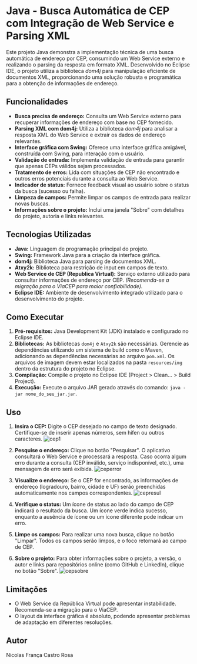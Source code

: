 # Java - Busca Automática de CEP com Integração de Web Service e Parsing XML

Este projeto Java demonstra a implementação técnica de uma busca automática de endereço por CEP, consumindo um Web Service externo e realizando o parsing da resposta em formato XML.  Desenvolvido no Eclipse IDE, o projeto utiliza a biblioteca *dom4j* para manipulação eficiente de documentos XML, proporcionando uma solução robusta e programática para a obtenção de informações de endereço.

## Funcionalidades

* **Busca precisa de endereço:** Consulta um Web Service externo para recuperar informações de endereço com base no CEP fornecido.
* **Parsing XML com dom4j:**  Utiliza a biblioteca *dom4j* para analisar a resposta XML do Web Service e extrair os dados de endereço relevantes.
* **Interface gráfica com Swing:**  Oferece uma interface gráfica amigável, construída com Swing, para interação com o usuário.
* **Validação de entrada:**  Implementa validação de entrada para garantir que apenas CEPs válidos sejam processados.
* **Tratamento de erros:** Lida com situações de CEP não encontrado e outros erros potenciais durante a consulta ao Web Service.
* **Indicador de status:**  Fornece feedback visual ao usuário sobre o status da busca (sucesso ou falha).
* **Limpeza de campos:**  Permite limpar os campos de entrada para realizar novas buscas.
* **Informações sobre o projeto:**  Inclui uma janela "Sobre" com detalhes do projeto, autoria e links relevantes.

## Tecnologias Utilizadas

* **Java:** Linguagem de programação principal do projeto.
* **Swing:**  Framework Java para a criação da interface gráfica.
* **dom4j:** Biblioteca Java para parsing de documentos XML.
* **Atxy2k:** Biblioteca para restrição de input em campos de texto.
* **Web Service de CEP (Republica Virtual):** Serviço externo utilizado para consultar informações de endereço por CEP.  _(Recomenda-se a migração para o ViaCEP para maior confiabilidade)._
* **Eclipse IDE:** Ambiente de desenvolvimento integrado utilizado para o desenvolvimento do projeto.

## Como Executar

1. **Pré-requisitos:** Java Development Kit (JDK) instalado e configurado no Eclipse IDE.
2. **Bibliotecas:**  As bibliotecas `dom4j` e `Atxy2k` são necessárias.  Gerencie as dependências utilizando um sistema de build como o Maven, adicionando as dependências necessárias ao arquivo `pom.xml`. Os arquivos de imagem devem estar localizados na pasta `resources/img` dentro da estrutura do projeto no Eclipse.
3. **Compilação:**  Compile o projeto no Eclipse IDE (Project > Clean... > Build Project).
4. **Execução:** Execute o arquivo JAR gerado através do comando: `java -jar nome_do_seu_jar.jar`.

## Uso

1. **Insira o CEP:** Digite o CEP desejado no campo de texto designado.  Certifique-se de inserir apenas números, sem hífen ou outros caracteres.
   ![cep1](https://github.com/user-attachments/assets/e9882702-00bc-437a-822c-b68a4a7da44e)

2. **Pesquise o endereço:** Clique no botão "Pesquisar". O aplicativo consultará o Web Service e processará a resposta.  Caso ocorra algum erro durante a consulta (CEP inválido, serviço indisponível, etc.), uma mensagem de erro será exibida.
   ![ceperror](https://github.com/user-attachments/assets/d5c1ea8d-79a8-431b-a976-66277821e2bf)

3. **Visualize o endereço:** Se o CEP for encontrado, as informações de endereço (logradouro, bairro, cidade e UF) serão preenchidas automaticamente nos campos correspondentes.
   ![cepresul](https://github.com/user-attachments/assets/b8acad4a-0029-4bdc-b6d7-9b950ad9ce82)

4. **Verifique o status:** Um ícone de status ao lado do campo de CEP indicará o resultado da busca. Um ícone verde indica sucesso, enquanto a ausência de ícone ou um ícone diferente pode indicar um erro.

5. **Limpe os campos:** Para realizar uma nova busca, clique no botão "Limpar".  Todos os campos serão limpos, e o foco retornará ao campo de CEP.

6. **Sobre o projeto:** Para obter informações sobre o projeto, a versão, o autor e links para repositórios online (como GitHub e LinkedIn), clique no botão "Sobre".
   ![cepsobre](https://github.com/user-attachments/assets/fe09bf9c-f9c2-458f-926f-931905da313f)
## Limitações

* O Web Service da República Virtual pode apresentar instabilidade. Recomenda-se a migração para o ViaCEP.
* O layout da interface gráfica é absoluto, podendo apresentar problemas de adaptação em diferentes resoluções.


## Autor

Nicolas França Castro Rosa




